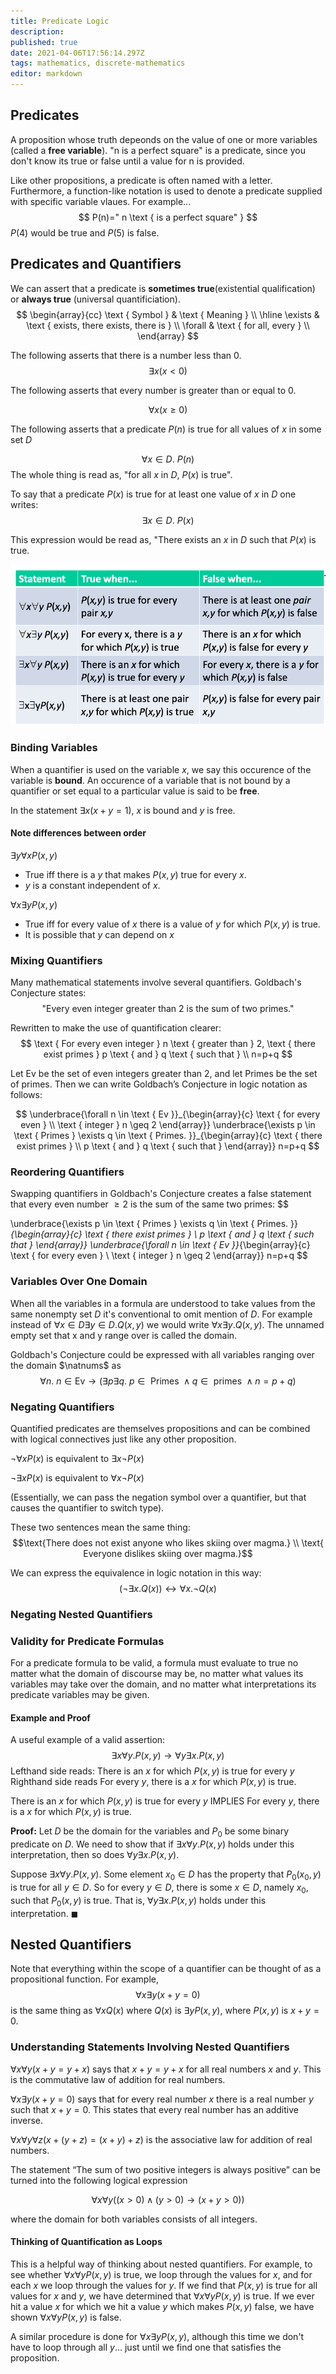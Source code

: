 ```yaml
---
title: Predicate Logic
description: 
published: true
date: 2021-04-06T17:56:14.297Z
tags: mathematics, discrete-mathematics
editor: markdown
---
```


## Predicates
A proposition whose truth depeonds on the value of one or more variables (called a **free variable**). "n is a perfect square" is a predicate, since you don't know its true or false until a value for n is provided.

Like other propositions, a predicate is often named with a letter. Furthermore, a function-like notation is used to denote a predicate supplied with specific variable vlaues. For example... 
$$
P(n)=" n \text { is a perfect square" }
$$
$P(4)$ would be true and $P(5)$ is false.
## Predicates and Quantifiers
We can assert that a predicate is **sometimes true**(existential qualification) or **always true** (universal quantificiation).
$$
\begin{array}{cc}
\text { Symbol } & \text { Meaning } \\
\hline 
\exists & \text { exists, there exists, there is } \\
\forall & \text { for all, every } \\
\end{array}
$$

The following asserts that there is a number less than 0.
$$
\exists x(x<0)
$$

The following asserts that every number is greater than or equal to 0.

$$
\forall x(x \geq 0)
$$

The following asserts that a predicate $P(n)$ is true for all values of $x$ in some set $D$

$$
\forall x \in D . \medspace P(n)
$$
The whole thing is read as, "for all $x$ in $D$, $P(x)$ is true".

To say that a predicate $P(x)$ is true for at least one value of $x$ in $D$ one writes: 
$$
\exists x \in D . \medspace P(x)
$$

This expression would be read as, "There exists an $x$ in $D$ such that $P(x)$ is true.

![quantifier_table.png](/quantifier_table.png)

### Binding Variables
When a quantifier is used on the variable $x$, we say this occurence of the variable is **bound**. An occurence of a variable that is not bound by a quantifier or set equal to a particular value is said to be **free**.

In the statement $\exists x(x+y=1)$, $x$ is bound and $y$ is free.

#### Note differences between order
$\exists y \forall x P(x, y)$

* True iff there is a $y$ that makes $P(x,y)$ true for every $x$.
* $y$ is a constant independent of $x$.

$\forall x \exists y P(x, y)$
* True iff for every value of $x$ there is a value of $y$ for which $P(x,y)$ is true.
* It is possible that $y$ can depend on $x$


### Mixing Quantifiers

Many mathematical statements involve several quantifiers. Goldbach's Conjecture states:
$$
\text { "Every even integer greater than } 2 \text { is the sum of two primes." }
$$

Rewritten to make the use of quantification clearer: 
$$
\text { For every even integer } n \text { greater than } 2, \text { there exist primes } p \text { and } q \text { such that } \\  n=p+q
$$

Let Ev be the set of even integers greater than 2, and let Primes be the set of primes. Then we can write Goldbach’s Conjecture in logic notation as follows:


$$
\underbrace{\forall n \in \text { Ev }}_{\begin{array}{c}
\text { for every even } \\
\text { integer } n \geq 2
\end{array}} 
\underbrace{\exists p \in \text { Primes } \exists q \in \text { Primes. }}_{\begin{array}{c}
\text { there exist primes } \\
p \text { and } q \text { such that }
\end{array}} 
n=p+q
$$

### Reordering Quantifiers
Swapping quantifiers in Goldbach's Conjecture creates a false statement that every even number $\ge 2$ is the sum of the same two primes:
$$

\underbrace{\exists p \in \text { Primes } \exists q \in \text { Primes. }}_{\begin{array}{c}
\text { there exist primes } \\
p \text { and } q \text { such that }
\end{array}} 
\underbrace{\forall n \in \text { Ev }}_{\begin{array}{c}
\text { for every even } \\
\text { integer } n \geq 2
\end{array}} 
n=p+q
$$


### Variables Over One Domain
When all the variables in a formula are understood to take values from the same nonempty set $D$ it's conventional to omit mention of $D$.
For example instead of $\forall x \in D \exists y \in D . Q(x, y)$ we would write $\forall x \exists y . Q(x, y)$. The unnamed empty set that x and y range over is called the domain.

Goldbach's Conjecture could be expressed with all variables ranging over the domain $\natnums$ as 
$$
\forall n . \medspace n \in \mathrm{Ev} \longrightarrow(\exists p \exists q .  \medspace p \in \text { Primes } \wedge q \in \text { primes } \wedge n=p+q)
$$

### Negating Quantifiers
Quantified predicates are themselves propositions and can be combined with logical connectives just like any other proposition.


$\neg \forall x P(x)$ is equivalent to $\exists x \neg P(x)$

$\neg \exists x P(x)$ is equivalent to $\forall x \neg P(x)$

(Essentially, we can pass the negation symbol over a quantifier, but that causes the quantifier to switch type).

These two sentences mean the same thing:
$$\text{There does not exist anyone who likes skiing over magma.} \\ \text{ Everyone dislikes skiing over magma.}$$

We can express the equivalence in logic notation in this way:
$$
(\neg \exists x . Q(x)) \longleftrightarrow \forall x . \neg Q(x)
$$

### Negating Nested Quantifiers
### Validity for Predicate Formulas
For a predicate formula to be valid, a formula must evaluate to true no matter what the domain of discourse may be, no matter what values its variables may take over the domain, and no matter what interpretations its predicate variables may be given. 

#### Example and Proof
A useful example of a valid assertion:
$$
\exists x \forall y . P(x, y) \longrightarrow \forall y \exists x . P(x, y)
$$
Lefthand side reads: There is an $x$ for which $P(x,y)$ is true for every $y$ 
Righthand side reads For every $y$, there is a $x$ for which $P(x,y)$ is true.

There is an $x$ for which $P(x,y)$ is true for every $y$ IMPLIES For every $y$, there is a $x$ for which $P(x,y)$ is true.

**Proof:** Let $D$ be the domain for the variables and $P_0$ be some binary predicate on $D$. We need to show that if $\exists x \forall y . P(x, y)$ holds under this interpretation, then so does $\forall y \exists x . P(x, y)$.

Suppose $\exists x \forall y . P(x, y)$. Some element $x_{0} \in D$ has the property that $P_{0}\left(x_{0}, y\right)$ is true for all $y \in D$. So for every $y \in D$, there is some $x \in D$, namely $x_0$, such that $P_{0}(x, y)$ is true. That is, $\forall y \exists x . P(x, y)$ holds under this interpretation. $\blacksquare$

## Nested Quantifiers
Note that everything within the scope of a quantifier can be thought of as a propositional function. For example, 
$$
\forall x \exists y(x+y=0)
$$
is the same thing as $\forall x Q(x)$ where $Q(x)$ is $\exists y P(x, y)$, where $P(x,y)$ is $x+y=0$. 

### Understanding Statements Involving Nested Quantifiers
$\forall x \forall y(x+y=y+x)$ says that $x+y=y+x$ for all real numbers $x$ and $y$. This is the commutative law of addition for real numbers.

$\forall x \exists y(x+y=0)$ says that for every real number $x$ there is a real number $y$ such that $x+y=0$. This states that every real number has an additive inverse.

$\forall x \forall y \forall z(x+(y+z)=(x+y)+z)$ is the associative law for addition of real numbers.

The statement “The sum of two positive integers is always positive” can be turned into the following logical expression

$$
\forall x \forall y((x>0) \wedge(y>0) \rightarrow(x+y>0))
$$

where the domain for both variables consists of all integers.


#### Thinking of Quantification as Loops
This is a helpful way of thinking about nested quantifiers. For example, to see whether $\forall x \forall y P(x, y)$ is true, we loop through the values for $x$, and for each $x$ we loop through the values for $y$. If we find that $P(x, y)$ is true for all values for $x$ and $y$, we have determined that $\forall x \forall y P(x, y)$ is true. If we ever hit a value $x$ for which we hit a value $y$ which makes $P(x, y)$ false, we have shown $\forall x \forall y P(x, y)$ is false. 

A similar procedure is done for $\forall x \exists y P(x, y)$, although this time we don't have to loop through all $y$... just until we find one that satisfies the proposition.
